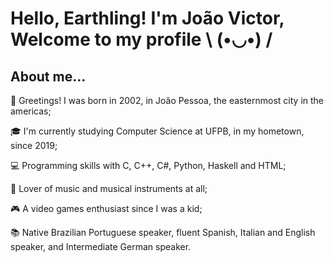 # Hello, Earthling! I'm João Victor, Welcome to my profile \ (•◡•) / <br />
## About me...

👋 Greetings! I was born in 2002, in João Pessoa, the easternmost city in the americas;

🎓 I'm currently studying Computer Science at UFPB, in my hometown, since 2019;

💻 Programming skills with C, C++, C#, Python, Haskell and HTML;

🎵 Lover of music and musical instruments at all;

🎮 A video games enthusiast since I was a kid; 

📚 Native Brazilian Portuguese speaker, fluent Spanish, Italian and English speaker, and Intermediate German speaker.
